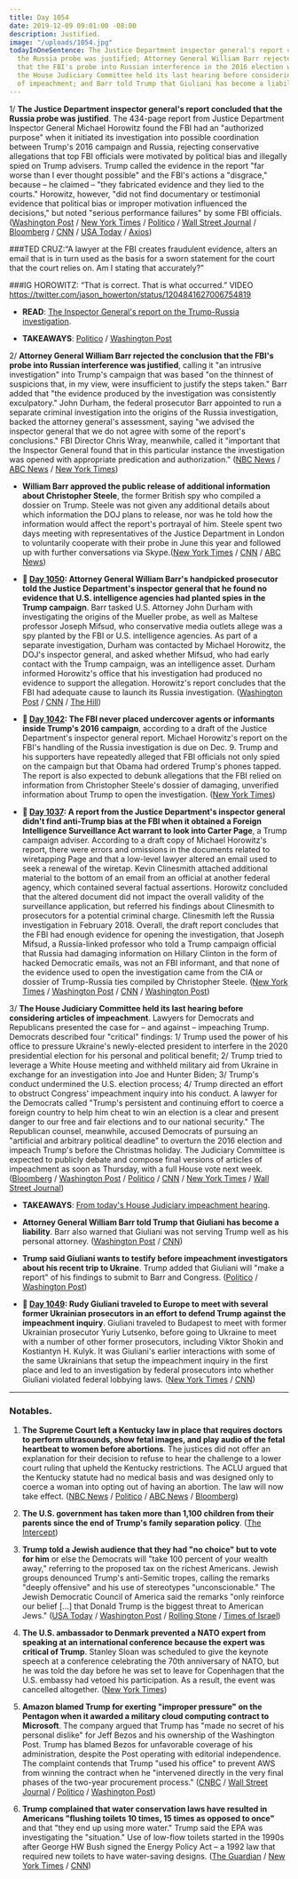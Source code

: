 ```yaml
---
title: Day 1054
date: 2019-12-09 09:01:00 -08:00
description: Justified.
image: "/uploads/1054.jpg"
todayInOneSentence: The Justice Department inspector general's report concluded that
  the Russia probe was justified; Attorney General William Barr rejected the conclusion
  that the FBI's probe into Russian interference in the 2016 election was justified;
  the House Judiciary Committee held its last hearing before considering articles
  of impeachment; and Barr told Trump that Giuliani has become a liability.
---
```


1/ **The Justice Department inspector general's report concluded that the Russia probe was justified**. The 434-page report from Justice Department Inspector General Michael Horowitz found the FBI had an "authorized purpose" when it initiated its investigation into possible coordination between Trump's 2016 campaign and Russia, rejecting conservative allegations that top FBI officials were motivated by political bias and illegally spied on Trump advisers. Trump called the evidence in the report "far worse than I ever thought possible" and the FBI's actions a "disgrace," because – he claimed – "they fabricated evidence and they lied to the courts." Horowitz, however, "did not find documentary or testimonial evidence that political bias or improper motivation influenced the decisions," but noted "serious performance failures" by some FBI officials. ([Washington Post](https://www.washingtonpost.com/national-security/inspector-general-report-trump-russia-investigation/2019/12/09/d5940d88-184c-11ea-a659-7d69641c6ff7_story.html) / [New York Times](https://www.nytimes.com/2019/12/09/us/politics/fbi-ig-report-russia-investigation.html) / [Politico](https://www.politico.com/news/2019/12/09/watchdog-report-rips-fbi-handling-of-russia-probe-078983) / [Wall Street Journal](https://www.wsj.com/articles/watchdog-report-set-to-detail-fbi-surveillance-of-trump-adviser-11575892802) / [Bloomberg](https://www.bloomberg.com/news/articles/2019-12-09/doj-watchdog-set-to-dismiss-trump-s-prized-claim-of-fbi-spying) / [CNN](https://www.cnn.com/2019/12/09/politics/ig-horowitz-report-russia-trump/index.html) / [USA Today](https://www.usatoday.com/story/news/politics/2019/12/09/ig-report-review-fbis-fisa-warrant-russia-probe-released/1499906001/) / [Axios](https://www.axios.com/ig-report-justice-department-russia-investigation-63467682-0b54-4cfa-ad48-de3be5e940a6.html))

###TED CRUZ:“A lawyer at the FBI creates fraudulent evidence, alters an email that is in turn used as the basis for a sworn statement for the court that the court relies on. Am I stating that accurately?"

###IG HOROWITZ: “That is correct. That is what occurred.”  VIDEO https://twitter.com/jason_howerton/status/1204841627006754819

* **READ**: [The Inspector General's report on the Trump-Russia investigation](https://www.washingtonpost.com/context/read-the-inspector-general-s-report-on-the-trump-russia-investigation/f97e93ca-d5b4-4d8f-a37f-8b2cdfdcdc88/).

* **TAKEAWAYS**: [Politico](https://www.politico.com/news/2019/12/09/inspector-generals-report-russia-key-takeaways-079030) / [Washington Post](https://www.washingtonpost.com/politics/2019/12/09/takeaways-horowitz-report-russia-investigation/)

2/ **Attorney General William Barr rejected the conclusion that the FBI's probe into Russian interference was justified**, calling it "an intrusive investigation" into Trump's campaign that was based "on the thinnest of suspicions that, in my view, were insufficient to justify the steps taken." Barr added that "the evidence produced by the investigation was consistently exculpatory." John Durham, the federal prosecutor Barr appointed to run a separate criminal investigation into the origins of the Russia investigation, backed the attorney general's assessment, saying "we advised the inspector general that we do not agree with some of the report's conclusions." FBI Director Chris Wray, meanwhile, called it "important that the Inspector General found that in this particular instance the investigation was opened with appropriate predication and authorization." ([NBC News](https://www.nbcnews.com/politics/trump-impeachment-inquiry/ag-barr-condemns-ig-report-s-finding-fbi-probe-trump-n1098451) / [ABC News](https://abcnews.go.com/Politics/doj-watchdog-finds-russia-investigation-improper-missteps/story?id=67599147) / [New York Times](https://www.nytimes.com/2019/12/09/us/politics/barr-durham-ig-report-russia-investigation.html))

* **William Barr approved the public release of additional information about Christopher Steele**, the former British spy who compiled a dossier on Trump. Steele was not given any additional details about which information the DOJ plans to release, nor was he told how the information would affect the report's portrayal of him. Steele spent two days meeting with representatives of the Justice Department in London to voluntarily cooperate with their probe in June this year and followed up with further conversations via Skype.([New York Times](https://www.nytimes.com/2019/12/09/us/politics/ig-report-steele-dossier.html) / [CNN](https://www.cnn.com/2019/12/09/politics/christopher-steele-doj-ig-report/) / [ABC News](https://abcnews.go.com/Politics/dossier-author-chris-steele-met-ivanka-trump-years/story?id=67597270))

* **📌 [Day 1050](https://whatthefuckjusthappenedtoday.com/2019/12/05/day-1050/#3-attorney-general-william-barrs-han): Attorney General William Barr's handpicked prosecutor told the Justice Department's inspector general that he found no evidence that U.S. intelligence agencies had planted spies in the Trump campaign**. Barr tasked U.S. Attorney John Durham with investigating the origins of the Mueller probe, as well as Maltese professor Joseph Mifsud, who conservative media outlets allege was a spy planted by the FBI or U.S. intelligence agencies. As part of a separate investigation, Durham was contacted by Michael Horowitz, the DOJ's inspector general, and asked whether Mifsud, who had early contact with the Trump campaign, was an intelligence asset. Durham informed Horowitz's office that his investigation had produced no evidence to support the allegation. Horowitz's report concludes that the FBI had adequate cause to launch its Russia investigation. ([Washington Post](https://www.washingtonpost.com/national-security/barrs-handpicked-prosecutor-tells-inspector-general-he-cant-back-right-wing-theory-that-russia-case-was-us-intelligence-setup/2019/12/04/17e084dc-16a9-11ea-9110-3b34ce1d92b1_story.html) / [CNN](https://www.cnn.com/2019/12/04/politics/william-barr-russia-conspiracy-theory-inspector-general/index.html) / [The Hill](https://thehill.com/policy/national-security/473107-report-barr-attorney-cant-provide-evidence-trump-was-set-up-by-doj))

* **📌 [Day 1042](https://whatthefuckjusthappenedtoday.com/2019/11/27/day-1042/#5-the-fbi-never-placed-undercover-ag): The FBI never placed undercover agents or informants inside Trump's 2016 campaign**, according to a draft of the Justice Department's inspector general report. Michael Horowitz's report on the FBI's handling of the Russia investigation is due on Dec. 9. Trump and his supporters have repeatedly alleged that FBI officials not only spied on the campaign but that Obama had ordered Trump's phones tapped. The report is also expected to debunk allegations that the FBI relied on information from Christopher Steele's dossier of damaging, unverified information about Trump to open the investigation. ([New York Times](https://www.nytimes.com/2019/11/27/us/politics/fbi-trump-campaign-inspector-general.html))

* **📌 [Day 1037](https://whatthefuckjusthappenedtoday.com/2019/11/22/day-1037/#4-a-report-from-the-justice-departme): A report from the Justice Department's inspector general didn't find anti-Trump bias at the FBI when it obtained a Foreign Intelligence Surveillance Act warrant to look into Carter Page**, a Trump campaign adviser. According to a draft copy of Michael Horowitz's report, there were errors and omissions in the documents related to wiretapping Page and that a low-level lawyer altered an email used to seek a renewal of the wiretap. Kevin Clinesmith attached additional material to the bottom of an email from an official at another federal agency, which contained several factual assertions. Horowitz concluded that the altered document did not impact the overall validity of the surveillance application, but referred his findings about Clinesmith to prosecutors for a potential criminal charge. Clinesmith left the Russia investigation in February 2018. Overall, the draft report concludes that the FBI had enough evidence for opening the investigation, that Joseph Mifsud, a Russia-linked professor who told a Trump campaign official that Russia had damaging information on Hillary Clinton in the form of hacked Democratic emails, was not an FBI informant, and that none of the evidence used to open the investigation came from the CIA or dossier of Trump-Russia ties compiled by Christopher Steele. ([New York Times](https://www.nytimes.com/2019/11/22/us/politics/russia-investigation-inspector-general-report.html) / [Washington Post](https://www.washingtonpost.com/national-security/justice-dept-watchdog-finds-political-bias-did-not-taint-top-officials-running-the-fbis-russia-probe-but-documents-other-errors/2019/11/22/4b2f51de-0d48-11ea-97ac-a7ccc8dd1ebc_story.html) / [CNN](https://www.cnn.com/2019/11/21/politics/fbi-fisa-russia-investigation/index.html) / [Washington Post](https://www.washingtonpost.com/national-security/inspector-generals-report-on-fbis-russia-probe-to-be-delivered-dec-9/2019/11/21/6d6d789e-0c70-11ea-8397-a955cd542d00_story.html))

3/ **The House Judiciary Committee held its last hearing before considering articles of impeachment**. Lawyers for Democrats and Republicans presented the case for – and against – impeaching Trump. Democrats described four "critical" findings: 1/ Trump used the power of his office to pressure Ukraine's newly-elected president to interfere in the 2020 presidential election for his personal and political benefit; 2/ Trump tried to leverage a White House meeting and withheld military aid from Ukraine in exchange for an investigation into Joe and Hunter Biden; 3/ Trump's conduct undermined the U.S. election process; 4/ Trump directed an effort to obstruct Congress' impeachment inquiry into his conduct.  A lawyer for the Democrats called "Trump's persistent and continuing effort to coerce a foreign country to help him cheat to win an election is a clear and present danger to our free and fair elections and to our national security." The Republican counsel, meanwhile, accused Democrats of pursuing an "artificial and arbitrary political deadline" to overturn the 2016 election and impeach Trump's before the Christmas holiday. The Judiciary Committee is expected to publicly debate and compose final versions of articles of impeachment as soon as Thursday, with a full House vote next week. ([Bloomberg](https://www.bloomberg.com/news/articles/2019-12-09/democrats-focus-on-abuse-of-power-obstruction-in-impeachment) / [Washington Post](https://www.washingtonpost.com/politics/impeachment-hearings-live-updates/2019/12/09/108f038c-1a70-11ea-87f7-f2e91143c60d_story.html) / [Politico](https://www.politico.com/news/2019/12/09/democrats-present-evidence-trump-impeachment-078343) / [CNN](https://www.cnn.com/politics/live-news/impeachment-hearing-12-09-19/index.html) / [New York Times](https://www.nytimes.com/2019/12/09/us/politics/impeachment-hearings.html) / [Wall Street Journal](https://www.wsj.com/articles/opposing-sides-to-make-impeachment-cases-11575896191))

* **TAKEAWAYS**: [From today's House Judiciary impeachment hearing](https://www.washingtonpost.com/politics/2019/12/09/early-takeaways-house-judiciary-impeachment-hearing/).

* **Attorney General William Barr told Trump that Giuliani has become a liability**. Barr also warned that Giuliani was not serving Trump well as his personal attorney. ([Washington Post](https://www.washingtonpost.com/politics/inside-giulianis-dual-roles-power-broker-for-hire-and-shadow-foreign-policy-adviser/2019/12/08/f9ab9c4c-1773-11ea-9110-3b34ce1d92b1_story.html) / [CNN](https://www.cnn.com/2019/12/08/politics/giuliani-trump-administration-foreign-clients/index.html))

* **Trump said Giuliani wants to testify before impeachment investigators about his recent trip to Ukraine**. Trump added that Giuliani will "make a report" of his findings to submit to Barr and Congress. ([Politico](https://www.politico.com/news/2019/12/07/trump-giuliani-ukraine-trip-077725) / [Washington Post](https://www.washingtonpost.com/politics/trump-giuliani-will-report-to-justice-department-congress-on-his-investigations-in-ukraine/2019/12/07/c8cbabae-192f-11ea-8406-df3c54b3253e_story.html))

* **📌 [Day 1049](https://whatthefuckjusthappenedtoday.com/2019/12/04/day-1049/#4-rudy-giuliani-traveled-to-europe-t): Rudy Giuliani traveled to Europe to meet with several former Ukrainian prosecutors in an effort to defend Trump against the impeachment inquiry**. Giuliani traveled to Budapest to meet with former Ukrainian prosecutor Yuriy Lutsenko, before going to Ukraine to meet with a number of other former prosecutors, including Viktor Shokin and Kostiantyn H. Kulyk. It was Giuliani's earlier interactions with some of the same Ukrainians that setup the impeachment inquiry in the first place and led to an investigation by federal prosecutors into whether Giuliani violated federal lobbying laws. ([New York Times](https://www.nytimes.com/2019/12/04/us/politics/giuliani-europe-impeachment.html) / [CNN](https://www.cnn.com/2019/12/04/politics/rudy-giuliani-ukraine-visit-interviews-documentary/))

---

### Notables.

1. **The Supreme Court left a Kentucky law in place that requires doctors   to perform ultrasounds, show fetal images, and play audio of the fetal heartbeat to women before abortions**. The justices did not offer an explanation for their decision to refuse to hear the challenge to a lower court ruling that upheld the Kentucky restrictions. The ACLU argued that the Kentucky statute had no medical basis and was designed only to coerce a woman into opting out of having an abortion. The law will now take effect. ([NBC News](https://www.nbcnews.com/news/us-news/supreme-court-upholds-kentucky-abortion-law-mandating-ultrasounds-n1098181) / [Politico](https://www.politico.com/news/2019/12/09/supreme-court-leaves-in-place-kentucky-abortion-restriction-078843) / [ABC News](https://abcnews.go.com/Health/wireStory/supreme-court-leaves-kentucky-ultrasound-law-place-67597419) / [Bloomberg](https://www.bloomberg.com/news/articles/2019-12-09/top-court-rejects-doctor-challenge-to-abortion-disclosure-rules))

2. **The U.S. government has taken more than 1,100 children from their parents since the end of Trump's family separation policy**. ([The Intercept](https://theintercept.com/2019/12/09/family-separation-policy-lawsuit/))

3. **Trump told a Jewish audience that they had "no choice" but to vote for him** or else the Democrats will "take 100 percent of your wealth away," referring to the proposed tax on the richest Americans. Jewish groups denounced Trump's anti-Semitic tropes, calling the remarks "deeply offensive" and his use of stereotypes "unconscionable." The Jewish Democratic Council of America said the remarks "only reinforce our belief \[...\] that Donald Trump is the biggest threat to American Jews." ([USA Today](https://www.usatoday.com/story/news/politics/2019/12/08/jewish-groups-condemn-trump-remarks/4375229002/) / [Washington Post](https://www.washingtonpost.com/nation/2019/12/09/trump-israeli-american-council-anti-semitic-claims/) / [Rolling Stone](https://www.rollingstone.com/politics/politics-news/trump-uses-pocahontas-slur-tells-jewish-voters-that-warren-will-take-your-wealth-away-923845/) / [Times of Israel](https://www.timesofisrael.com/trump-tells-jewish-group-theyll-vote-for-him-to-protect-their-wealth/))

4. **The U.S. ambassador to Denmark prevented a NATO expert from speaking at an international conference because the expert was critical of Trump**. Stanley Sloan was scheduled to give the keynote speech at a conference celebrating the 70th anniversary of NATO, but he was told the day before he was set to leave for Copenhagen that the U.S. embassy had vetoed his participation. As a result, the event was cancelled altogether. ([New York Times](https://www.nytimes.com/2019/12/08/world/europe/carla-sands-trump-nato.html))

5. **Amazon blamed Trump for exerting "improper pressure" on the Pentagon when it awarded a military cloud computing contract to Microsoft**. The company argued that Trump has "made no secret of his personal dislike" for Jeff Bezos and his ownership of the Washington Post. Trump has blamed Bezos for unfavorable coverage of his administration, despite the Post operating with editorial independence. The complaint contends that Trump "used his office" to prevent AWS from winning the contract when he "intervened directly in the very final phases of the two-year procurement process." ([CNBC](https://www.cnbc.com/2019/12/09/amazon-blames-trump-for-losing-jedi-cloud-contract.html) / [Wall Street Journal](https://www.wsj.com/articles/amazon-bid-protest-on-jedi-claims-improper-pressure-from-trump-11575905528) / [Politico](https://www.politico.com/news/2019/12/09/amazon-jedi-pentagon-trump-078909) / [Washington Post](https://www.washingtonpost.com/business/2019/12/09/amazon-says-trump-launched-repeated-public-behind-the-scenes-attacks-over-massive-cloud-contract/))

6. **Trump complained that water conservation laws have resulted in Americans "flushing toilets 10 times, 15 times as opposed to once"** and that "they end up using more water." Trump said the EPA was investigating the "situation." Use of low-flow toilets started in the 1990s after George HW Bush signed the Energy Policy Act – a 1992 law that required new toilets to have water-saving designs. ([The Guardian](https://www.theguardian.com/us-news/2019/dec/06/trump-says-people-flush-the-toilet-10-times-and-seeks-solution) / [New York Times](https://www.nytimes.com/2019/12/07/us/politics/trump-toilet-flushing.html) / [CNN](https://www.cnn.com/2019/12/07/politics/trump-americans-flushing-toilets-intl/index.html))
